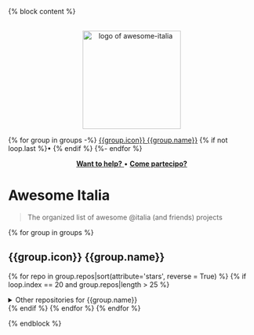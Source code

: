 {% block content %}
<!-- markdownlint-disable line-length no-inline-html -->
<!--
    line-length: Split up badges lines are busier than having long lines
    no-inline-html: We need that sweet center align
-->

<p align="center">
<br>
<img width="200" src="awesome-italia.png" alt="logo of awesome-italia">
<br>
</p>

{% for group in groups -%}
[{{group.icon}} {{group.name}}](#-{{group.slug}}) {% if not loop.last %}•&nbsp;{% endif %}
{%- endfor %}

<p align="center">
<a href="https://developers.italia.it/en/to-do" title="Search issues in need for help" >
    <strong>Want to help?</strong>
</a>
•
<a href="https://come-partecipo.italia.it"
    title="Scopri come contribuire al miglioramento dei servizi pubblici digitali del Paese"
>
    <strong>Come partecipo?</strong>
</a>
</p>

# Awesome Italia

> The organized list of awesome @italia (and friends) projects

{% for group in groups %}
## {{group.icon}} {{group.name}}

{% for repo in group.repos|sort(attribute='stars', reverse = True) %}
{% if loop.index == 20 and group.repos|length > 25 %}
<details>
    <summary>Other repositories for {{group.name}}</summary>
{% endif %}
- [{{repo.slug}}](https://github.com/italia/{{repo.slug}})
  <img align="right" src="https://img.shields.io/github/stars/italia/{{repo.slug}}?label=%E2%AD%90%EF%B8%8F&logo=github" alt="GitHub stars">
  <img align="right" src="https://img.shields.io/github/issues/italia/{{repo.slug}}" alt="GitHub issues">\
  {{repo.description}}
{% if loop.index == group.repos|length and group.repos|length > 25 %}
</details>
{% endif %}
{% endfor %}
{% endfor %}

{% endblock %}
